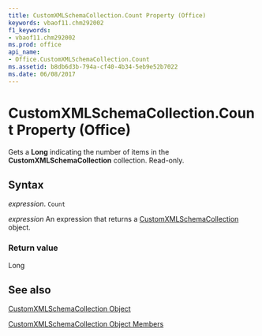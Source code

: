 ```yaml
---
title: CustomXMLSchemaCollection.Count Property (Office)
keywords: vbaof11.chm292002
f1_keywords:
- vbaof11.chm292002
ms.prod: office
api_name:
- Office.CustomXMLSchemaCollection.Count
ms.assetid: b8db6d3b-794a-cf40-4b34-5eb9e52b7022
ms.date: 06/08/2017
---
```



# CustomXMLSchemaCollection.Count Property (Office)

Gets a  **Long** indicating the number of items in the **CustomXMLSchemaCollection** collection. Read-only.


## Syntax

 _expression_. `Count`

 _expression_ An expression that returns a [CustomXMLSchemaCollection](./Office.CustomXMLSchemaCollection.md) object.


### Return value

Long


## See also


[CustomXMLSchemaCollection Object](Office.CustomXMLSchemaCollection.md)



[CustomXMLSchemaCollection Object Members](./overview/Library-Reference/customxmlschemacollection-members-office.md)

